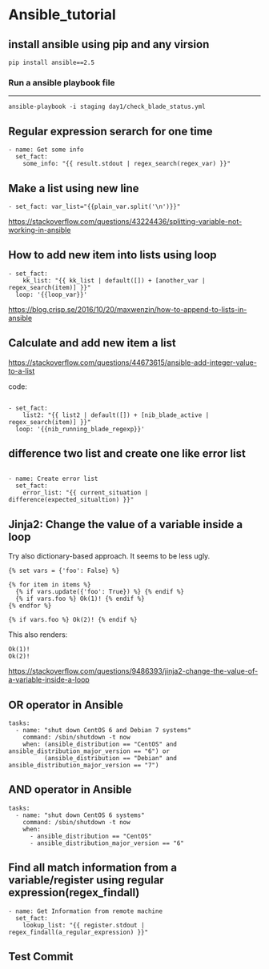 # Ansible_tutorial
install ansible using pip and any virsion
-------------------------------------------
```
pip install ansible==2.5
```
### Run a ansible playbook file
-----------------------------
```
ansible-playbook -i staging day1/check_blade_status.yml
```
Regular expression serarch for one time
---------------------------------------
```
- name: Get some info
  set_fact:
    some_info: "{{ result.stdout | regex_search(regex_var) }}"
```

Make a list using new line
----------------------------
```
- set_fact: var_list="{{plain_var.split('\n')}}"
```
https://stackoverflow.com/questions/43224436/splitting-variable-not-working-in-ansible

How to add new item into lists using loop
------------------------------------------
```
- set_fact:
    kk_list: "{{ kk_list | default([]) + [another_var | regex_search(item)] }}"
  loop: '{{loop_var}}'
```
https://blog.crisp.se/2016/10/20/maxwenzin/how-to-append-to-lists-in-ansible

Calculate and add new item a list
---------------------------------
https://stackoverflow.com/questions/44673615/ansible-add-integer-value-to-a-list

code:
```

- set_fact:
    list2: "{{ list2 | default([]) + [nib_blade_active | regex_search(item)] }}"
  loop: '{{nib_running_blade_regexp}}'
```
difference two list and create one like error list
--------------------------------------------------
```

- name: Create error list
  set_fact:
    error_list: "{{ current_situation | difference(expected_situaltion) }}"
```
Jinja2: Change the value of a variable inside a loop
-----------------------------------------------------
Try also dictionary-based approach. It seems to be less ugly.
```
{% set vars = {'foo': False} %}

{% for item in items %}
  {% if vars.update({'foo': True}) %} {% endif %}
  {% if vars.foo %} Ok(1)! {% endif %}
{% endfor %}

{% if vars.foo %} Ok(2)! {% endif %}

```
This also renders:
```
Ok(1)!
Ok(2)!
```
https://stackoverflow.com/questions/9486393/jinja2-change-the-value-of-a-variable-inside-a-loop


OR operator in Ansible
------------------------
```
tasks:
  - name: "shut down CentOS 6 and Debian 7 systems"
    command: /sbin/shutdown -t now
    when: (ansible_distribution == "CentOS" and ansible_distribution_major_version == "6") or
          (ansible_distribution == "Debian" and ansible_distribution_major_version == "7")
```
AND operator in Ansible
-------------------------
```
tasks:
  - name: "shut down CentOS 6 systems"
    command: /sbin/shutdown -t now
    when:
      - ansible_distribution == "CentOS"
      - ansible_distribution_major_version == "6"

```
Find all match information from a variable/register using regular expression(regex_findall)
--------------------------------------------------------------------------------------------

```
- name: Get Information from remote machine
  set_fact:
    lookup_list: "{{ register.stdout | regex_findall(a_regular_expression) }}"
```

Test Commit
--------------------------------------------------------------------------------------------

